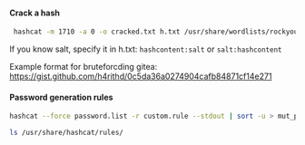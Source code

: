 #### Crack a hash
```bash
 hashcat -m 1710 -a 0 -o cracked.txt h.txt /usr/share/wordlists/rockyou.txt
```


If you know salt, specify it in h.txt:
`hashcontent:salt` or `salt:hashcontent`

Example format for bruteforcding gitea:
https://gist.github.com/h4rithd/0c5da36a0274904cafb84871cf14e271

#### Password generation rules
```bash
hashcat --force password.list -r custom.rule --stdout | sort -u > mut_password.list
```

```bash
ls /usr/share/hashcat/rules/
```

